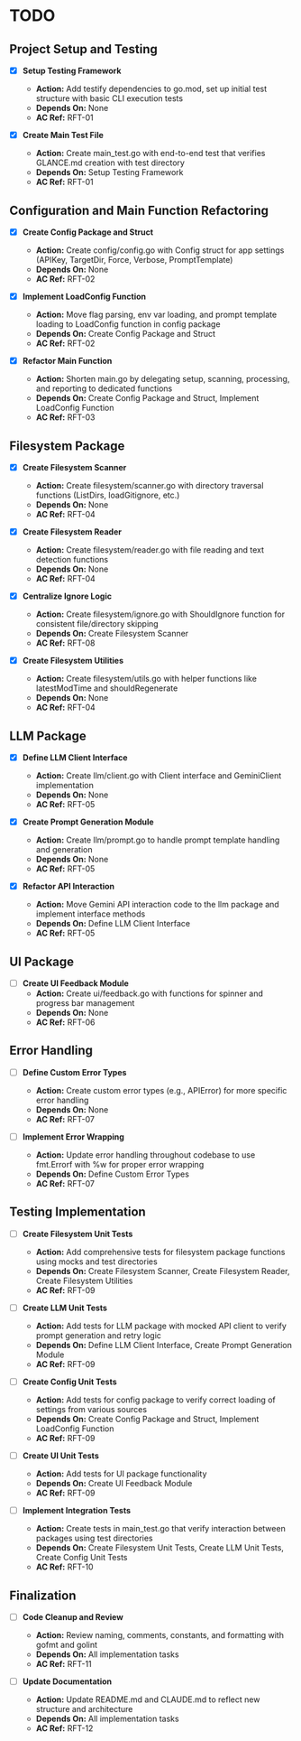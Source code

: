 # TODO

## Project Setup and Testing
- [x] **Setup Testing Framework**
  - **Action:** Add testify dependencies to go.mod, set up initial test structure with basic CLI execution tests
  - **Depends On:** None
  - **AC Ref:** RFT-01

- [x] **Create Main Test File**
  - **Action:** Create main_test.go with end-to-end test that verifies GLANCE.md creation with test directory
  - **Depends On:** Setup Testing Framework
  - **AC Ref:** RFT-01

## Configuration and Main Function Refactoring
- [x] **Create Config Package and Struct**
  - **Action:** Create config/config.go with Config struct for app settings (APIKey, TargetDir, Force, Verbose, PromptTemplate)
  - **Depends On:** None
  - **AC Ref:** RFT-02

- [x] **Implement LoadConfig Function**
  - **Action:** Move flag parsing, env var loading, and prompt template loading to LoadConfig function in config package
  - **Depends On:** Create Config Package and Struct
  - **AC Ref:** RFT-02

- [x] **Refactor Main Function**
  - **Action:** Shorten main.go by delegating setup, scanning, processing, and reporting to dedicated functions
  - **Depends On:** Create Config Package and Struct, Implement LoadConfig Function
  - **AC Ref:** RFT-03

## Filesystem Package
- [x] **Create Filesystem Scanner**
  - **Action:** Create filesystem/scanner.go with directory traversal functions (ListDirs, loadGitignore, etc.)
  - **Depends On:** None
  - **AC Ref:** RFT-04

- [x] **Create Filesystem Reader**
  - **Action:** Create filesystem/reader.go with file reading and text detection functions
  - **Depends On:** None
  - **AC Ref:** RFT-04

- [x] **Centralize Ignore Logic**
  - **Action:** Create filesystem/ignore.go with ShouldIgnore function for consistent file/directory skipping
  - **Depends On:** Create Filesystem Scanner
  - **AC Ref:** RFT-08

- [x] **Create Filesystem Utilities**
  - **Action:** Create filesystem/utils.go with helper functions like latestModTime and shouldRegenerate
  - **Depends On:** None
  - **AC Ref:** RFT-04

## LLM Package
- [x] **Define LLM Client Interface**
  - **Action:** Create llm/client.go with Client interface and GeminiClient implementation
  - **Depends On:** None
  - **AC Ref:** RFT-05

- [x] **Create Prompt Generation Module**
  - **Action:** Create llm/prompt.go to handle prompt template handling and generation
  - **Depends On:** None
  - **AC Ref:** RFT-05

- [x] **Refactor API Interaction**
  - **Action:** Move Gemini API interaction code to the llm package and implement interface methods
  - **Depends On:** Define LLM Client Interface
  - **AC Ref:** RFT-05

## UI Package
- [ ] **Create UI Feedback Module**
  - **Action:** Create ui/feedback.go with functions for spinner and progress bar management
  - **Depends On:** None
  - **AC Ref:** RFT-06

## Error Handling
- [ ] **Define Custom Error Types**
  - **Action:** Create custom error types (e.g., APIError) for more specific error handling
  - **Depends On:** None
  - **AC Ref:** RFT-07

- [ ] **Implement Error Wrapping**
  - **Action:** Update error handling throughout codebase to use fmt.Errorf with %w for proper error wrapping
  - **Depends On:** Define Custom Error Types
  - **AC Ref:** RFT-07

## Testing Implementation
- [ ] **Create Filesystem Unit Tests**
  - **Action:** Add comprehensive tests for filesystem package functions using mocks and test directories
  - **Depends On:** Create Filesystem Scanner, Create Filesystem Reader, Create Filesystem Utilities
  - **AC Ref:** RFT-09

- [ ] **Create LLM Unit Tests**
  - **Action:** Add tests for LLM package with mocked API client to verify prompt generation and retry logic
  - **Depends On:** Define LLM Client Interface, Create Prompt Generation Module
  - **AC Ref:** RFT-09

- [ ] **Create Config Unit Tests**
  - **Action:** Add tests for config package to verify correct loading of settings from various sources
  - **Depends On:** Create Config Package and Struct, Implement LoadConfig Function
  - **AC Ref:** RFT-09

- [ ] **Create UI Unit Tests**
  - **Action:** Add tests for UI package functionality
  - **Depends On:** Create UI Feedback Module
  - **AC Ref:** RFT-09

- [ ] **Implement Integration Tests**
  - **Action:** Create tests in main_test.go that verify interaction between packages using test directories
  - **Depends On:** Create Filesystem Unit Tests, Create LLM Unit Tests, Create Config Unit Tests
  - **AC Ref:** RFT-10

## Finalization
- [ ] **Code Cleanup and Review**
  - **Action:** Review naming, comments, constants, and formatting with gofmt and golint
  - **Depends On:** All implementation tasks
  - **AC Ref:** RFT-11

- [ ] **Update Documentation**
  - **Action:** Update README.md and CLAUDE.md to reflect new structure and architecture
  - **Depends On:** All implementation tasks
  - **AC Ref:** RFT-12

